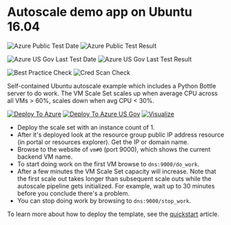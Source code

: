 # Autoscale demo app on Ubuntu 16.04

![Azure Public Test Date](https://azurequickstartsservice.blob.core.windows.net/badges/201-vmss-bottle-autoscale/PublicLastTestDate.svg)
![Azure Public Test Result](https://azurequickstartsservice.blob.core.windows.net/badges/201-vmss-bottle-autoscale/PublicDeployment.svg)

![Azure US Gov Last Test Date](https://azurequickstartsservice.blob.core.windows.net/badges/201-vmss-bottle-autoscale/FairfaxLastTestDate.svg)
![Azure US Gov Last Test Result](https://azurequickstartsservice.blob.core.windows.net/badges/201-vmss-bottle-autoscale/FairfaxDeployment.svg)

![Best Practice Check](https://azurequickstartsservice.blob.core.windows.net/badges/201-vmss-bottle-autoscale/BestPracticeResult.svg)
![Cred Scan Check](https://azurequickstartsservice.blob.core.windows.net/badges/201-vmss-bottle-autoscale/CredScanResult.svg)

Self-contained Ubuntu autoscale example which includes a Python Bottle server to do work. The VM Scale Set scales up when average CPU across all VMs > 60%, scales down when avg CPU < 30%.

[![Deploy To Azure](https://raw.githubusercontent.com/fathym-it/azure-quickstart-templates/master/1-CONTRIBUTION-GUIDE/images/deploytoazure.svg?sanitize=true)](https://portal.azure.com/#create/Microsoft.Template/uri/https%3A%2F%2Fraw.githubusercontent.com%2Ffathym-it%2Fazure-quickstart-templates%2Fmaster%2F201-vmss-bottle-autoscale%2Fazuredeploy.json)
[![Deploy To Azure US Gov](https://raw.githubusercontent.com/fathym-it/azure-quickstart-templates/master/1-CONTRIBUTION-GUIDE/images/deploytoazuregov.svg?sanitize=true)](https://portal.azure.us/#create/Microsoft.Template/uri/https%3A%2F%2Fraw.githubusercontent.com%2Ffathym-it%2Fazure-quickstart-templates%2Fmaster%2F201-vmss-bottle-autoscale%2Fazuredeploy.json)
[![Visualize](https://raw.githubusercontent.com/fathym-it/azure-quickstart-templates/master/1-CONTRIBUTION-GUIDE/images/visualizebutton.svg?sanitize=true)](http://armviz.io/#/?load=https%3A%2F%2Fraw.githubusercontent.com%2Ffathym-it%2Fazure-quickstart-templates%2Fmaster%2F201-vmss-bottle-autoscale%2Fazuredeploy.json)

- Deploy the scale set with an instance count of 1.
- After it's deployed look at the resource group public IP address resource (in portal or resources explorer). Get the IP or domain name.
- Browse to the website of `vm#0` (port 9000), which shows the current backend VM name.
- To start doing work on the first VM browse to `dns:9000/do_work`.
- After a few minutes the VM Scale Set capacity will increase. Note that the first scale out takes longer than subsequent scale outs while the autoscale pipeline gets initialized. For example, wait up to 30 minutes before you conclude there's a problem.
- You can stop doing work by browsing to `dns:9000/stop_work`.

To learn more about how to deploy the template, see the [quickstart](https://docs.microsoft.com/azure/virtual-machine-scale-sets/quick-create-template-linux) article.
